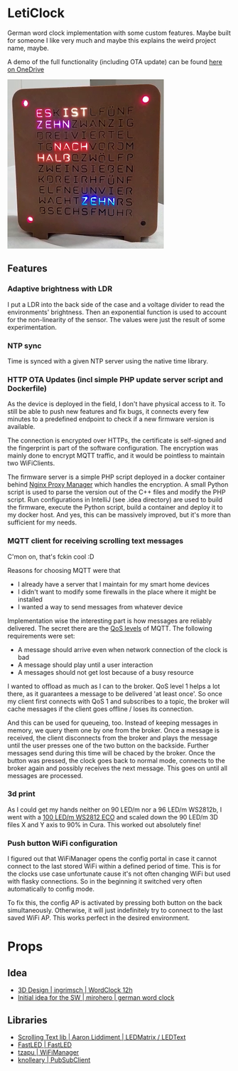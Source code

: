 # LetiClock
German word clock implementation with some custom features. Maybe built for someone I like very much and maybe this 
explains the weird project name, maybe.

A demo of the full functionality (including OTA update) can be found 
[here on OneDrive](https://1drv.ms/v/s!ApTlIRJaAWv_hIA3SK2NMBU7i5G7rw?e=YNfXNx)

![LetiClock](media/leticlock.png)

## Features
### Adaptive brightness with LDR
I put a LDR into the back side of the case and a voltage divider to read the environments' brightness.
Then an exponential function is used to account for the non-linearity of the sensor. The values were just the result of 
some experimentation.

### NTP sync
Time is synced with a given NTP server using the native time library.

### HTTP OTA Updates (incl simple PHP update server script and Dockerfile)
As the device is deployed in the field, I don't have physical access to it.
To still be able to push new features and fix bugs, it connects every few minutes to a predefined endpoint to check 
if a new firmware version is available.

The connection is encrypted over HTTPs, the certificate is self-signed and the fingerprint is part of the software 
configuration. The encryption was mainly done to encrypt MQTT traffic, and it would be pointless to maintain two 
WiFiClients.

The firmware server is a simple PHP script deployed in a docker container behind [Nginx Proxy Manager](https://nginxproxymanager.com/)
which handles the encryption. A small Python script is used to parse the version out of the C++ files and modify the PHP script.
Run configurations in IntelliJ (see .idea directory) are used to build the firmware, execute the Python script, build a container and deploy it
to my docker host. And yes, this can be massively improved, but it's more than sufficient for my needs.

### MQTT client for receiving scrolling text messages
C'mon on, that's fckin cool :D

Reasons for choosing MQTT were that 
- I already have a server that I maintain for my smart home devices 
- I didn't want to modify some firewalls in the place where it might be installed
- I wanted a way to send messages from whatever device

Implementation wise the interesting part is how messages are reliably delivered.
The secret there are the [QoS levels](https://www.hivemq.com/blog/mqtt-essentials-part-6-mqtt-quality-of-service-levels/)
of MQTT. 
The following requirements were set:
- A message should arrive even when network connection of the clock is bad
- A message should play until a user interaction
- A messages should not get lost because of a busy resource

I wanted to offload as much as I can to the broker. QoS level 1 helps a lot there,
as it guarantees a message to be delivered 'at least once'. So once my client first connects with QoS 1 and subscribes to a topic,
the broker will cache messages if the client goes offline / loses its connection.

And this can be used for queueing, too. Instead of keeping messages in memory, we query them one by one from the broker.
Once a message is received, the client disconnects from the broker and plays the
message until the user presses one of the two button on the backside. Further messages send during this time will be chaced
by the broker. Once the button was pressed, the clock goes back to normal mode, connects to the broker again and possibly receives the next message.
This goes on until all messages are processed.

### 3d print
As I could get my hands neither on 90 LED/m nor a 96 LED/m WS2812b, I went with a [100 LED/m WS2812 ECO](https://www.amazon.de/gp/product/B088JZCBDR) 
and scaled down the 90 LED/m 3D files X and Y axis to 90% in Cura. This worked out absolutely fine!

### Push button WiFi configuration
I figured out that WiFiManager opens the config portal in case it cannot connect to the last stored WiFi within a 
defined period of time. This is for the clocks use case unfortunate cause it's not often changing WiFi but used with 
flasky connections. So in the beginning it switched very often automatically to config mode.

To fix this, the config AP is activated by pressing both button on the back simultaneously. Otherwise, it will just indefinitely
try to connect to the last saved WiFi AP. This works perfect in the desired environment.


# Props
## Idea
- [3D Design | ingrimsch | WordClock 12h](https://www.thingiverse.com/thing:2130830)
- [Initial idea for the SW | mirohero | german word clock](https://github.com/mirohero/german-word-clock)
## Libraries
- [Scrolling Text lib | Aaron Liddiment | LEDMatrix / LEDText](https://github.com/AaronLiddiment)
- [FastLED | FastLED](https://github.com/FastLED/FastLED)
- [tzapu | WiFiManager](https://github.com/tzapu/WiFiManager)
- [knolleary | PubSubClient](https://github.com/knolleary/pubsubclient)
